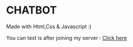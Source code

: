 # CHATBOT
Made with Html,Css & Javascript :)

You can test is after joining my server : [Click here](https://discord.gg/invite/P9gGZaXWGR)


